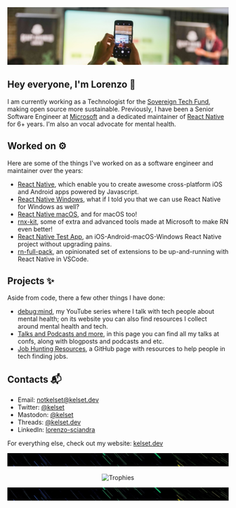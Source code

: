 <!--
**kelset/kelset** is a ✨ _special_ ✨ repository because its `README.md` (this file) appears on your GitHub profile.
-->

<img src="https://github.com/kelset/kelset/blob/master/img/header.jpg" alt="Header">

## Hey everyone, I'm Lorenzo 👋 

I am currently working as a Technologist for the [Sovereign Tech Fund](https://www.sovereigntechfund.de), making open source more sustainable. Previously, I have been a Senior Software Engineer at [Microsoft](https://www.microsoft.com/en-gb/) and a dedicated maintainer of [React Native](https://reactnative.dev/) for 6+ years. I'm also an vocal advocate for mental health.

## Worked on ⚙️

Here are some of the things I've worked on as a software engineer and maintainer over the years:

* [React Native](https://github.com/facebook/react-native), which enable you to create awesome cross-platform iOS and Android apps powered by Javascript.
* [React Native Windows](https://github.com/microsoft/react-native-windows), what if I told you that we can use React Native for Windows as well?
* [React Native macOS](https://github.com/microsoft/react-native-macos), and for macOS too!
* [rnx-kit](https://github.com/microsoft/rnx-kit), some of extra and advanced tools made at Microsoft to make RN even better!
* [React Native Test App](https://github.com/microsoft/react-native-test-app), an iOS-Android-macOS-Windows React Native project without upgrading pains.
* [rn-full-pack](https://marketplace.visualstudio.com/items?itemName=kelset.rn-full-pack#overview), an opinionated set of extensions to be up-and-running with React Native in VSCode.

## Projects ✨

Aside from code, there a few other things I have done:

* [debug:mind](https://debug-mind.com/), my YouTube series where I talk with tech people about mental health; on its website you can also find resources I collect around mental health and tech.
* [Talks and Podcasts and more](https://kelset.dev/tags/), in this page you can find all my talks at confs, along with blogposts and podcasts and etc.
* [Job Hunting Resources](https://github.com/kelset/job-hunting-resources), a GitHub page with resources to help people in tech finding jobs.
 
## Contacts 📬
 
* Email: [notkelset@kelset.dev](mailto:notkelset@kelset.dev)
* Twitter: [@kelset](https://twitter.com/kelset) 
* Mastodon: [@kelset](https://mastodon.online/@kelset)
* Threads: [@kelset.dev](https://www.threads.net/@kelset.dev)
* LinkedIn: [lorenzo-sciandra](https://www.linkedin.com/in/lorenzo-sciandra/)

For everything else, check out my website: [kelset.dev](https://kelset.dev/) 

<img src="https://github.com/kelset/kelset/blob/master/img/divider.jpg" alt="Divider" height="30" width="2000">
<p align="center">
  <img src="https://github-profile-trophy.vercel.app/?username=kelset&column=5&margin-w=7&margin-h=7" alt="Trophies" width="700">
</p>
<img src="https://github.com/kelset/kelset/blob/master/img/divider.jpg" alt="Divider" height="30" width="2000">
